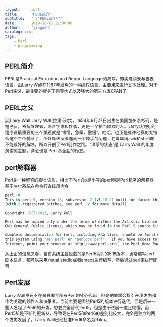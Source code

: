 ```yaml
---
layout:     post
title:      "PERL简介"
subtitle:   " \"PERL简介\""
date:       2019-10-18 12:00:00
author:     "jingwen"
catalog: true
tags:
    - Perl
    - programming
---
```


##  PERL简介
PERL是Practical Extraction and Report Language的简写，即实用摘录与报表语言，由Larry Wall在1987年发明的一种编程语言，主要用来进行文本处理。对于Perl来说，最重要的就是正则表达式以及强大的第三方库CPAN了。
## PERL之父
![Larry Wall](https://jingwen-blog.oss-cn-beijing.aliyuncs.com/Larry%20Wall.jpg?Expires=1573012719&OSSAccessKeyId=TMP.hfZFN8nGwTBFmfTWFTEB3CjVfZc4FtYyCPoxw1BR539Rh3qfTMiksi78LmZrpAr2wfvwcVHfS4SFbamyZ9zcNnS6Zz5t45gLLZ1GDEp4NGmiA6cuxtWfgEMUtx8m9U.tmp&Signature=nqXn%2FPnldzQmVIouUEqwdXF0%2FPM%3D "Larry Wall") 
Larry Wall(拉里·沃尔)，1954年9月27日出生在美国加州洛杉矶，是程序员，系统管理者，语言学家和作家，更是一个相当幽默的人。Larry认为好的程序员最重要的三个美德就是“懒惰，急躁，傲慢”。哈哈，也正是或许他真的太符合这个三个特点了，所以导致层级遇到一个棘手的问题，在当年用awk和shell都不能很好的解决，所以开创了Perl创作之路。“洋葱的状态”是 Larry Wall 的年度演讲的主题，洋葱也是 Perl 基金会的标志。
## perl解释器
Perl是一种解释的脚本语言，相比于Perl的p是小写的perl则是Perl程序的解释器。基于mac系统在命令行直接用命令
```python
perl -v
This is perl 5, version 18, subversion 2 (v5.18.2) built for darwin-thread-multi-2level
(with 2 registered patches, see perl -V for more detail)

Copyright 1987-2013, Larry Wall

Perl may be copied only under the terms of either the Artistic License or the
GNU General Public License, which may be found in the Perl 5 source kit.

Complete documentation for Perl, including FAQ lists, should be found on
this system using "man perl" or "perldoc perl".  If you have access to the
Internet, point your browser at http://www.perl.org/, the Perl Home Page.
```
从上面的信息来看，当前系统主要搭载的是Perl5系列的5.18版本，通常编写perl脚本语言，都可以采用visual studio或者emacs进行编写，然后通过perl来执行即可
## Perl发展
Larry Wall早已不在亲自编写所有Perl的核心代码，但是他依然会指引开发方向和作为关键的领路人和决策者。当前主要是围绕Perl5的版本进行迭代，但是后来一些人发起了Perl6的开发，想要完全替代Perl5，但是由于进展一度比较慢，而Perl5却是不断的更新从，导致现在Perl5和Perl6的差别比较大，完全是独立的两个方向发展了。Larry Wall已经批准Perl6命名为Raku。
